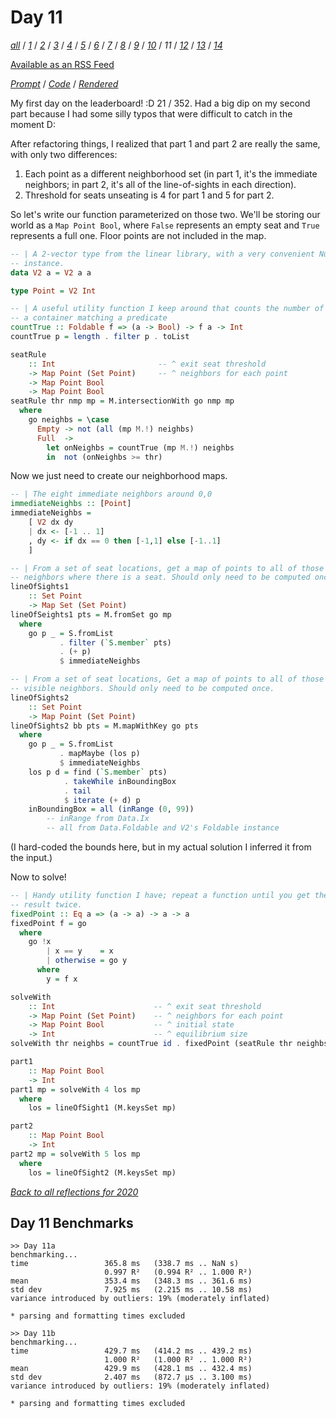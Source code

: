 Day 11
===

<!--
This section is generated and compiled by the build script at ./Build.hs from
the file `./reflections/day11.md`.  If you want to edit this, edit
that file instead!
-->

*[all][reflections]* / *[1][day01]* / *[2][day02]* / *[3][day03]* / *[4][day04]* / *[5][day05]* / *[6][day06]* / *[7][day07]* / *[8][day08]* / *[9][day09]* / *[10][day10]* / *11* / *[12][day12]* / *[13][day13]* / *[14][day14]*

[reflections]: https://github.com/mstksg/advent-of-code-2020/blob/master/reflections.md
[day01]: https://github.com/mstksg/advent-of-code-2020/blob/master/reflections-out/day01.md
[day02]: https://github.com/mstksg/advent-of-code-2020/blob/master/reflections-out/day02.md
[day03]: https://github.com/mstksg/advent-of-code-2020/blob/master/reflections-out/day03.md
[day04]: https://github.com/mstksg/advent-of-code-2020/blob/master/reflections-out/day04.md
[day05]: https://github.com/mstksg/advent-of-code-2020/blob/master/reflections-out/day05.md
[day06]: https://github.com/mstksg/advent-of-code-2020/blob/master/reflections-out/day06.md
[day07]: https://github.com/mstksg/advent-of-code-2020/blob/master/reflections-out/day07.md
[day08]: https://github.com/mstksg/advent-of-code-2020/blob/master/reflections-out/day08.md
[day09]: https://github.com/mstksg/advent-of-code-2020/blob/master/reflections-out/day09.md
[day10]: https://github.com/mstksg/advent-of-code-2020/blob/master/reflections-out/day10.md
[day12]: https://github.com/mstksg/advent-of-code-2020/blob/master/reflections-out/day12.md
[day13]: https://github.com/mstksg/advent-of-code-2020/blob/master/reflections-out/day13.md
[day14]: https://github.com/mstksg/advent-of-code-2020/blob/master/reflections-out/day14.md

[Available as an RSS Feed][rss]

[rss]: http://feeds.feedburner.com/jle-advent-of-code-2020

*[Prompt][d11p]* / *[Code][d11g]* / *[Rendered][d11h]*

[d11p]: https://adventofcode.com/2020/day/11
[d11g]: https://github.com/mstksg/advent-of-code-2020/blob/master/src/AOC/Challenge/Day11.hs
[d11h]: https://mstksg.github.io/advent-of-code-2020/src/AOC.Challenge.Day11.html

My first day on the leaderboard! :D  21 / 352.  Had a big dip on my second part
because I had some silly typos that were difficult to catch in the moment D:

After refactoring things, I realized that part 1 and part 2 are really the
same, with only two differences:

1.  Each point as a different neighborhood set (in part 1, it's the immediate
    neighbors; in part 2, it's all of the line-of-sights in each direction).
2.  Threshold for seats unseating is 4 for part 1 and 5 for part 2.

So let's write our function parameterized on those two.  We'll be storing our
world as a `Map Point Bool`, where `False` represents an empty seat and `True`
represents a full one.  Floor points are not included in the map.

```haskell
-- | A 2-vector type from the linear library, with a very convenient Num
-- instance.
data V2 a = V2 a a

type Point = V2 Int

-- | A useful utility function I keep around that counts the number of items in
-- a container matching a predicate
countTrue :: Foldable f => (a -> Bool) -> f a -> Int
countTrue p = length . filter p . toList

seatRule
    :: Int                       -- ^ exit seat threshold
    -> Map Point (Set Point)     -- ^ neighbors for each point
    -> Map Point Bool
    -> Map Point Bool
seatRule thr nmp mp = M.intersectionWith go nmp mp
  where
    go neighbs = \case
      Empty -> not (all (mp M.!) neighbs)
      Full  ->
        let onNeighbs = countTrue (mp M.!) neighbs
        in  not (onNeighbs >= thr)
```

Now we just need to create our neighborhood maps.

```haskell
-- | The eight immediate neighbors around 0,0
immediateNeighbs :: [Point]
immediateNeighbs =
    [ V2 dx dy
    | dx <- [-1 .. 1]
    , dy <- if dx == 0 then [-1,1] else [-1..1]
    ]

-- | From a set of seat locations, get a map of points to all of those points'
-- neighbors where there is a seat. Should only need to be computed once.
lineOfSights1
    :: Set Point
    -> Map Set (Set Point)
lineOfSeights1 pts = M.fromSet go mp
  where
    go p _ = S.fromList
           . filter (`S.member` pts)
           . (+ p)
           $ immediateNeighbs

-- | From a set of seat locations, Get a map of points to all of those points'
-- visible neighbors. Should only need to be computed once.
lineOfSights2
    :: Set Point
    -> Map Point (Set Point)
lineOfSights2 bb pts = M.mapWithKey go pts
  where
    go p _ = S.fromList
           . mapMaybe (los p)
           $ immediateNeighbs
    los p d = find (`S.member` pts)
            . takeWhile inBoundingBox
            . tail
            $ iterate (+ d) p
    inBoundingBox = all (inRange (0, 99))
        -- inRange from Data.Ix
        -- all from Data.Foldable and V2's Foldable instance
```

(I hard-coded the bounds here, but in my actual solution I inferred it from the
input.)

Now to solve!

```haskell
-- | Handy utility function I have; repeat a function until you get the same
-- result twice.
fixedPoint :: Eq a => (a -> a) -> a -> a
fixedPoint f = go
  where
    go !x
        | x == y    = x
        | otherwise = go y
      where
        y = f x

solveWith
    :: Int                      -- ^ exit seat threshold
    -> Map Point (Set Point)    -- ^ neighbors for each point
    -> Map Point Bool           -- ^ initial state
    -> Int                      -- ^ equilibrium size
solveWith thr neighbs = countTrue id . fixedPoint (seatRule thr neighbs)

part1
    :: Map Point Bool
    -> Int
part1 mp = solveWith 4 los mp
  where
    los = lineOfSight1 (M.keysSet mp)

part2
    :: Map Point Bool
    -> Int
part2 mp = solveWith 5 los mp
  where
    los = lineOfSight2 (M.keysSet mp)
```


*[Back to all reflections for 2020][reflections]*

## Day 11 Benchmarks

```
>> Day 11a
benchmarking...
time                 365.8 ms   (338.7 ms .. NaN s)
                     0.997 R²   (0.994 R² .. 1.000 R²)
mean                 353.4 ms   (348.3 ms .. 361.6 ms)
std dev              7.925 ms   (2.215 ms .. 10.58 ms)
variance introduced by outliers: 19% (moderately inflated)

* parsing and formatting times excluded

>> Day 11b
benchmarking...
time                 429.7 ms   (414.2 ms .. 439.2 ms)
                     1.000 R²   (1.000 R² .. 1.000 R²)
mean                 429.9 ms   (428.1 ms .. 432.4 ms)
std dev              2.407 ms   (872.7 μs .. 3.100 ms)
variance introduced by outliers: 19% (moderately inflated)

* parsing and formatting times excluded
```

